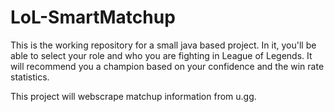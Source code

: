 # LoL-SmartMatchup

This is the working repository for a small java based project. In it, you'll be able to select your role and who you are fighting in League of Legends. It will recommend you a champion based on your confidence and the win rate statistics.

This project will webscrape matchup information from u.gg.
